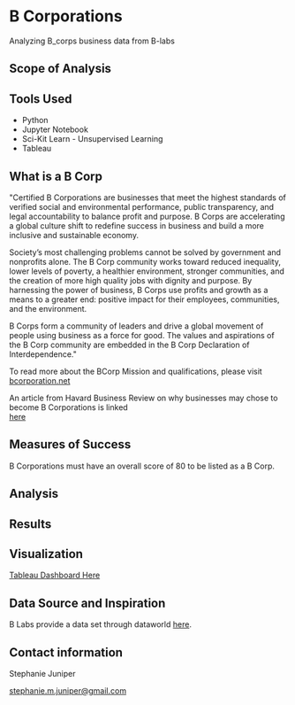 # B Corporations
Analyzing B_corps business data from B-labs

## Scope of Analysis

## Tools Used
- Python
- Jupyter Notebook
- Sci-Kit Learn - Unsupervised Learning 
- Tableau

## What is a B Corp

"Certified B Corporations are businesses that meet the highest standards of verified social and environmental performance, public transparency, and legal accountability to balance profit and purpose. B Corps are accelerating a global culture shift to redefine success in business and build a more inclusive and sustainable economy.

Society’s most challenging problems cannot be solved by government and nonprofits alone. The B Corp community works toward reduced inequality, lower levels of poverty, a healthier environment, stronger communities, and the creation of more high quality jobs with dignity and purpose. By harnessing the power of business, B Corps use profits and growth as a means to a greater end: positive impact for their employees, communities, and the environment.

B Corps form a community of leaders and drive a global movement of people using business as a force for good. The values and aspirations of the B Corp community are embedded in the B Corp Declaration of Interdependence."

To read more about the BCorp Mission and qualifications, please visit <a href="https://bcorporation.net/about-b-corps">bcorporation.net</a>

An article from Havard Business Review on why businesses may chose to become B Corporations is linked  
<a href="https://hbr.org/2016/06/why-companies-are-becoming-b-corporations">here</a>

## Measures of Success
B Corporations must have an overall score of 80 to be listed as a B Corp. 

## Analysis

## Results



## Visualization

<a href="https://public.tableau.com/profile/stephanie.m.juniper#!/vizhome/B_Corp_Study/ClusterDashboard">Tableau Dashboard Here</a>


## Data Source and Inspiration
B Labs provide a data set through dataworld
<a href="https://data.world/blab/b-corp-impact-data">here</a>.

## Contact information
Stephanie Juniper


stephanie.m.juniper@gmail.com


